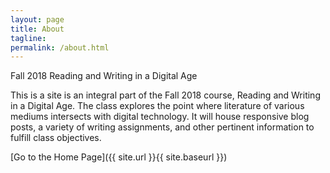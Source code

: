 ```yaml
---
layout: page
title: About
tagline: 
permalink: /about.html
---
```


Fall 2018 Reading and Writing in a Digital Age

This is a site is an integral part of the Fall 2018 course, Reading and Writing in a Digital Age. The class explores the point where literature of various mediums intersects with digital technology. It will house responsive blog posts, a variety of writing assignments,  and other pertinent information to fulfill class objectives. 


[Go to the Home Page]({{ site.url }}{{ site.baseurl }})
